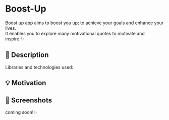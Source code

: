 # Boost-Up

Boost up app aims to boost you up; to achieve your goals and enhance your lives.\
It enables you to explore many motivational quotes to motivate and inspire.✨

## :scroll: Description


Libraries and technologies used:

 




## :bulb: Motivation
 

## :camera_flash: Screenshots
 coming soon!✨

